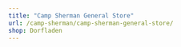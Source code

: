 ```yaml
---
title: "Camp Sherman General Store"
url: /camp-sherman/camp-sherman-general-store/
shop: Dorfladen
---
```

